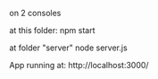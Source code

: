 on 2 consoles

at this folder: npm start

at folder "server" node server.js

App running at:
http://localhost:3000/
